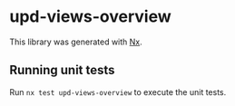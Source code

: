 # upd-views-overview

This library was generated with [Nx](https://nx.dev).

## Running unit tests

Run `nx test upd-views-overview` to execute the unit tests.
